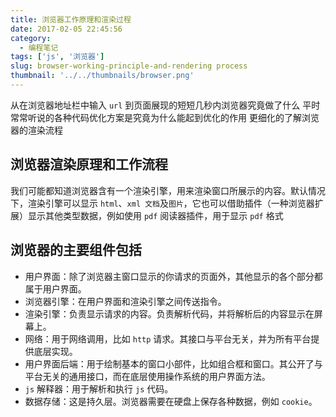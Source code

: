 ```yaml
---
title: 浏览器工作原理和渲染过程
date: 2017-02-05 22:45:56
category:
  - 编程笔记
tags: ['js', '浏览器']
slug: browser-working-principle-and-rendering process
thumbnail: '../../thumbnails/browser.png'
---
```


从在浏览器地址栏中输入 `url` 到页面展现的短短几秒内浏览器究竟做了什么
平时常常听说的各种代码优化方案是究竟为什么能起到优化的作用
更细化的了解浏览器的渲染流程

## 浏览器渲染原理和工作流程

我们可能都知道浏览器含有一个渲染引擎，用来渲染窗口所展示的内容。默认情况下，渲染引擎可以显示 `html`、`xml 文档`及`图片`，它也可以借助插件（一种浏览器扩展）显示其他类型数据，例如使用 `pdf` 阅读器插件，用于显示 `pdf` 格式

## 浏览器的主要组件包括

- 用户界面：除了浏览器主窗口显示的你请求的页面外，其他显示的各个部分都属于用户界面。
- 浏览器引擎：在用户界面和渲染引擎之间传送指令。
- 渲染引擎：负责显示请求的内容。负责解析代码，并将解析后的内容显示在屏幕上。
- 网络：用于网络调用，比如 `http` 请求。其接口与平台无关，并为所有平台提供底层实现。
- 用户界面后端：用于绘制基本的窗口小部件，比如组合框和窗口。其公开了与平台无关的通用接口，而在底层使用操作系统的用户界面方法。
- `js` 解释器：用于解析和执行 `js` 代码。
- 数据存储：这是持久层。浏览器需要在硬盘上保存各种数据，例如 `cookie`。
